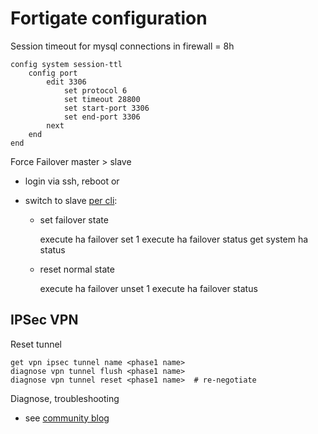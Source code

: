 Fortigate configuration
=======================

Session timeout for mysql connections in firewall = 8h

    config system session-ttl
        config port
            edit 3306
                set protocol 6
                set timeout 28800
                set start-port 3306
                set end-port 3306
            next
        end
    end

Force Failover master > slave

* login via ssh, reboot or
* switch to slave [per cli](https://community.fortinet.com/t5/FortiGate/Technical-Tip-How-to-force-HA-failover/ta-p/196696):

    * set failover state

        execute ha failover set 1
        execute ha failover status
        get system ha status

    * reset normal state

        execute ha failover unset 1
        execute ha failover status

## IPSec VPN

Reset tunnel

    get vpn ipsec tunnel name <phase1 name>
    diagnose vpn tunnel flush <phase1 name>
    diagnose vpn tunnel reset <phase1 name>  # re-negotiate

Diagnose, troubleshooting

* see [community blog][vpn_trouble]

[vpn_trouble]: https://community.fortinet.com/t5/FortiGate/Technical-Tip-Troubleshooting-IPsec-VPNs/ta-p/195955
